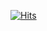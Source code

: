 [![Hits](https://hits.seeyoufarm.com/api/count/incr/badge.svg?url=https%3A%2F%2Fgithub.com%2Fyumcoding&count_bg=%2379C83D&title_bg=%23555555&icon=nextdoor.svg&icon_color=%23E7E7E7&title=&edge_flat=false)](https://hits.seeyoufarm.com)

